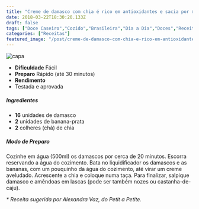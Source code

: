 ```yaml
---
title: "Creme de damasco com chia é rico em antioxidantes e sacia por mais tempo"
date: 2018-03-22T18:30:20.133Z
draft: false
tags: ["Doce Caseiro","Cozido","Brasileira","Dia a Dia","Doces","Receitas com frutas"]
categories: ["Receitas"]
featured_image: "/post/creme-de-damasco-com-chia-e-rico-em-antioxidantes-e-sacia-por-mais-tempo.5d55c7be.jpg"
---
```


![capa](/post/creme-de-damasco-com-chia-e-rico-em-antioxidantes-e-sacia-por-mais-tempo.5d55c7be.jpg)

*   **Dificuldade** Fácil
*   **Preparo** Rápido (até 30 minutos)
*   **Rendimento**
*   Testada e aprovada
    

##### Ingredientes

*   **16** unidades de damasco
*   **2** unidades de banana-prata
*   **2** colheres (chá) de chia

##### Modo de Preparo

Cozinhe em água (500ml) os damascos por cerca de 20 minutos. Escorra reservando a água do cozimento. Bata no liquidificador os damascos e as bananas, com um pouquinho da água do cozimento, até virar um creme aveludado. Acrescente a chia e coloque numa taça. Para finalizar, salpique damasco e amêndoas em lascas (pode ser também nozes ou castanha-de-caju).

_\* Receita sugerida por Alexandra Vaz, do Petit a Petite._
